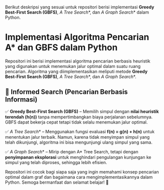 Berikut deskripsi yang sesuai untuk repositori berisi implementasi **Greedy Best-First Search (GBFS)**, **A* Tree Search**, dan **A* Graph Search** dalam Python.

# Implementasi Algoritma Pencarian A* dan GBFS dalam Python  

Repositori ini berisi implementasi algoritma pencarian berbasis heuristik yang digunakan untuk menemukan jalur optimal dalam suatu ruang pencarian. Algoritma yang diimplementasikan meliputi metode **Greedy Best-First Search (GBFS)**, **A* Tree Search**, dan **A* Graph Search**.  

## 🔹 Informed Search (Pencarian Berbasis Informasi)  
✅ **Greedy Best-First Search (GBFS)** – Memilih simpul dengan **nilai heuristik terendah (h(n))** tanpa mempertimbangkan biaya perjalanan sebelumnya. GBFS dapat bekerja cepat tetapi tidak selalu menemukan jalur optimal.  

✅ **A* Tree Search** – Menggunakan fungsi evaluasi **f(n) = g(n) + h(n)** untuk menentukan jalur terbaik. Namun, karena tidak menyimpan simpul yang telah dikunjungi, algoritma ini bisa mengunjungi ulang simpul yang sama.  

✅ **A* Graph Search** – Mirip dengan A* Tree Search, tetapi dengan **penyimpanan eksplorasi** untuk menghindari pengulangan kunjungan ke simpul yang telah diproses, sehingga lebih efisien.  

Repositori ini cocok bagi siapa saja yang ingin memahami konsep pencarian optimal dalam graf dan bagaimana cara mengimplementasikannya dalam Python. Semoga bermanfaat dan selamat belajar! 🚀
